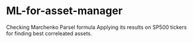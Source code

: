 # ML-for-asset-manager
Checking Marchenko Parsel formula
Applying its results on SP500 tickers for finding best correleated assets.
